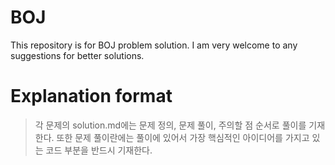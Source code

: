 # BOJ
This repository is for BOJ problem solution. I am very welcome to any suggestions for better solutions.

# Explanation format
> 각 문제의 solution.md에는 문제 정의, 문제 풀이, 주의할 점 순서로 풀이를 기재한다. 또한 문제 풀이란에는 풀이에 있어서 가장 핵심적인 아이디어를 가지고 있는 코드 부분을 반드시 기재한다.
